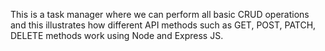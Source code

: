 This is a task manager where we can perform all basic CRUD operations and this illustrates how different API methods such as GET, POST, PATCH, DELETE methods work using Node and Express JS.

